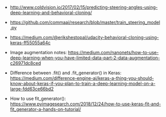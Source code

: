 - http://www.coldvision.io/2017/02/15/predicting-steering-angles-using-deep-learning-and-behavioral-cloning/      

- https://github.com/commaai/research/blob/master/train_steering_model.py        

- https://medium.com/@erikshestopal/udacity-behavioral-cloning-using-keras-ff55055a64c       

- Image augmentation notes: https://medium.com/nanonets/how-to-use-deep-learning-when-you-have-limited-data-part-2-data-augmentation-c26971dc8ced       

- Difference between .fit() and .fit_generator() in Keras: https://medium.com/difference-engine-ai/keras-a-thing-you-should-know-about-keras-if-you-plan-to-train-a-deep-learning-model-on-a-large-fdd63ce66bd2        

- How to use fit_generator(): https://www.pyimagesearch.com/2018/12/24/how-to-use-keras-fit-and-fit_generator-a-hands-on-tutorial/       
